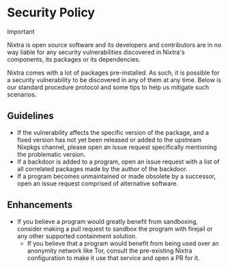 # Security Policy

> [!IMPORTANT]
> Nixtra is open source software and its developers and contributors are in no way liable for any security vulnerabilities discovered in Nixtra's components, its packages or its dependencies.

Nixtra comes with a lot of packages pre-installed. As such, it is possible for a security vulnerability to be discovered in any of them at any time. Below is our standard procedure protocol and some tips to help us mitigate such scenarios.

## Guidelines

- If the vulnerability affects the specific version of the package, and a fixed version has not yet been released or added to the upstream Nixpkgs channel, please open an issue request specifically mentioning the problematic version.
- If a backdoor is added to a program, open an issue request with a list of all correlated packages made by the author of the backdoor.
- If a program becomes unmaintained or made obsolete by a successor, open an issue request comprised of alternative software.

## Enhancements

- If you believe a program would greatly benefit from sandboxing, consider making a pull request to sandbox the program with firejail or any other supported containment solution.
    - If you believe that a program would benefit from being used over an anonymity network like Tor, consult the pre-existing Nixtra configuration to make it use that service and open a PR for it.
